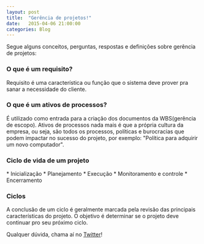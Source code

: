 ```yaml
---
layout: post
title:  "Gerência de projetos!"
date:   2015-04-06 21:00:00
categories: Blog
---
```


Segue alguns conceitos, perguntas, respostas e definições sobre gerência de projetos:

<h3>O que é um requisito?</h3>
Requisito é uma característica ou função que o sistema deve prover pra sanar a necessidade do cliente.

<h3>O que é um ativos de processos?</h3>
É utilizado como entrada para a criação dos documentos da WBS(gerência de escopo). Ativos de processos nada mais é que a própria cultura da empresa, ou seja, são todos os processos, políticas e burocracias que podem impactar no sucesso do projeto, por exemplo: "Política para adquirir um novo computador".

<h3>Ciclo de vida de um projeto</h3>
* Inicialização
* Planejamento
* Execução
* Monitoramento e controle
* Encerramento

<h3>Ciclos</h3>
A conclusão de um ciclo é geralmente marcada pela revisão das principais características do projeto. O objetivo é determinar se o projeto deve continuar pro seu próximo ciclo.

Qualquer dúvida, chama aí no <a href="https://twitter.com/realronchi" target="blank">Twitter</a>!

